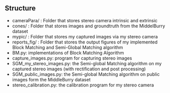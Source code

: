 ## Structure

- cameraPara/ : Folder that stores stereo camera intrinsic and extrinsic
- cones/ : Folder that stores images and groundtruth from the MiddelBurry dataset
- mypic/ : Folder that stores my captured images via my stereo camera
- reports_fig/ : Folder that stores the output figures of my implemented Block Matching and Semi-Global Matching algorithm
- BM.py: implementations of Block Matching Algorithm
- capture_images.py: program for capturing stereo images
- SGM_my_stereo_images.py: the Semi-global Matching algorithm on my captured stereo images (with rectification and post processing)
- SGM_public_images.py: the Semi-global Matching algorithm on public images form the MiddleBurry dataset
- stereo_calibration.py: the calibration program for my stereo camera